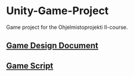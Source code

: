 # Unity-Game-Project
Game project for the Ohjelmistoprojekti II-course. 


## [Game Design Document](https://github.com/ryhma-3/GDD/blob/main/GDD.md)

## [Game Script](https://github.com/ryhma-3/script/blob/main/script.v1.md)
